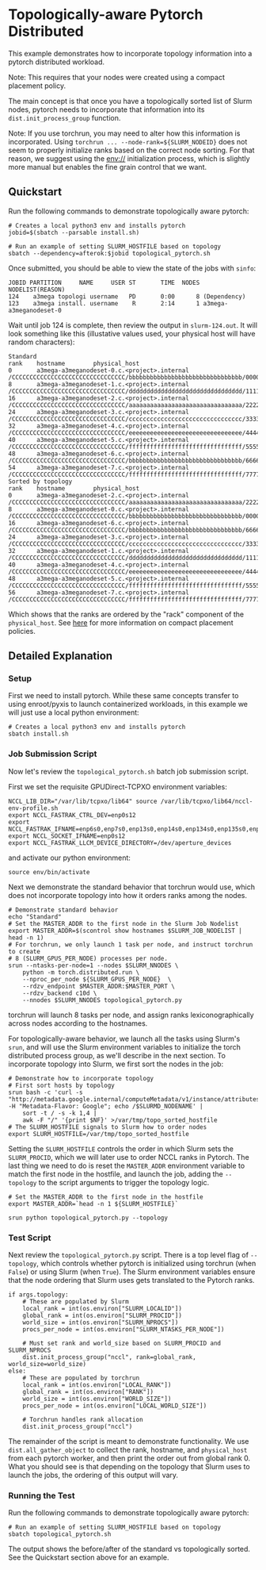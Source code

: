 # Topologically-aware Pytorch Distributed

This example demonstrates how to incorporate topology information into a
pytorch distributed workload.

Note: This requires that your nodes were created using a compact placement
policy.

The main concept is that once you have a topologically sorted list of Slurm
nodes, pytorch needs to incorporate that information into its
`dist.init_process_group` function.

Note: If you use torchrun, you may need to alter how this information is
incorporated. Using  `torchrun ... --node-rank=${SLURM_NODEID}` does not seem to
properly initialize ranks based on the correct node sorting.  For that reason,
we suggest using the
[env://](https://pytorch.org/docs/stable/distributed.html#environment-variable-initialization)
initialization process, which is slightly more manual but enables the fine grain
control that we want.

## Quickstart

Run the following commands to demonstrate topologically aware pytorch:

    # Creates a local python3 env and installs pytorch
    jobid=$(sbatch --parsable install.sh)

    # Run an example of setting SLURM_HOSTFILE based on topology
    sbatch --dependency=afterok:$jobid topological_pytorch.sh

Once submitted, you should be able to view the state of the jobs with `sinfo`:

    JOBID PARTITION     NAME     USER ST       TIME  NODES NODELIST(REASON)
    124    a3mega topologi username   PD       0:00      8 (Dependency)
    123    a3mega install. username    R       2:14      1 a3mega-a3meganodeset-0

Wait until job 124 is complete, then review the output in `slurm-124.out`.  It
will look something like this (illustative values used, your physical host will
have random characters):

    Standard
    rank    hostname        physical_host
    0       a3mega-a3meganodeset-0.c.<project>.internal      /CCCCCCCCCCCCCCCCCCCCCCCCCCCCCCCC/bbbbbbbbbbbbbbbbbbbbbbbbbbbbbbbb/00000000000000000000000000000000
    8       a3mega-a3meganodeset-1.c.<project>.internal      /CCCCCCCCCCCCCCCCCCCCCCCCCCCCCCCC/dddddddddddddddddddddddddddddddd/11111111111111111111111111111111
    16      a3mega-a3meganodeset-2.c.<project>.internal      /CCCCCCCCCCCCCCCCCCCCCCCCCCCCCCCC/aaaaaaaaaaaaaaaaaaaaaaaaaaaaaaaa/22222222222222222222222222222222
    24      a3mega-a3meganodeset-3.c.<project>.internal      /CCCCCCCCCCCCCCCCCCCCCCCCCCCCCCCC/cccccccccccccccccccccccccccccccc/33333333333333333333333333333333
    32      a3mega-a3meganodeset-4.c.<project>.internal      /CCCCCCCCCCCCCCCCCCCCCCCCCCCCCCCC/eeeeeeeeeeeeeeeeeeeeeeeeeeeeeeee/44444444444444444444444444444444
    40      a3mega-a3meganodeset-5.c.<project>.internal      /CCCCCCCCCCCCCCCCCCCCCCCCCCCCCCCC/ffffffffffffffffffffffffffffffff/55555555555555555555555555555555
    48      a3mega-a3meganodeset-6.c.<project>.internal      /CCCCCCCCCCCCCCCCCCCCCCCCCCCCCCCC/bbbbbbbbbbbbbbbbbbbbbbbbbbbbbbbb/66666666666666666666666666666666
    54      a3mega-a3meganodeset-7.c.<project>.internal      /CCCCCCCCCCCCCCCCCCCCCCCCCCCCCCCC/ffffffffffffffffffffffffffffffff/77777777777777777777777777777777
    Sorted by topology
    rank    hostname        physical_host
    0       a3mega-a3meganodeset-2.c.<project>.internal      /CCCCCCCCCCCCCCCCCCCCCCCCCCCCCCCC/aaaaaaaaaaaaaaaaaaaaaaaaaaaaaaaa/22222222222222222222222222222222
    8       a3mega-a3meganodeset-0.c.<project>.internal      /CCCCCCCCCCCCCCCCCCCCCCCCCCCCCCCC/bbbbbbbbbbbbbbbbbbbbbbbbbbbbbbbb/00000000000000000000000000000000
    16      a3mega-a3meganodeset-6.c.<project>.internal      /CCCCCCCCCCCCCCCCCCCCCCCCCCCCCCCC/bbbbbbbbbbbbbbbbbbbbbbbbbbbbbbbb/66666666666666666666666666666666
    24      a3mega-a3meganodeset-3.c.<project>.internal      /CCCCCCCCCCCCCCCCCCCCCCCCCCCCCCCC/cccccccccccccccccccccccccccccccc/33333333333333333333333333333333
    32      a3mega-a3meganodeset-1.c.<project>.internal      /CCCCCCCCCCCCCCCCCCCCCCCCCCCCCCCC/dddddddddddddddddddddddddddddddd/11111111111111111111111111111111
    40      a3mega-a3meganodeset-4.c.<project>.internal      /CCCCCCCCCCCCCCCCCCCCCCCCCCCCCCCC/eeeeeeeeeeeeeeeeeeeeeeeeeeeeeeee/44444444444444444444444444444444
    48      a3mega-a3meganodeset-5.c.<project>.internal      /CCCCCCCCCCCCCCCCCCCCCCCCCCCCCCCC/ffffffffffffffffffffffffffffffff/55555555555555555555555555555555
    56      a3mega-a3meganodeset-7.c.<project>.internal      /CCCCCCCCCCCCCCCCCCCCCCCCCCCCCCCC/ffffffffffffffffffffffffffffffff/77777777777777777777777777777777

Which shows that the ranks are ordered by the "rack" component of the `physical_host`.
See [here](https://cloud.google.com/compute/docs/instances/use-compact-placement-policies#verify-vm-location)
for more information on compact placement policies.

## Detailed Explanation

### Setup

First we need to install pytorch. While these same concepts transfer to using
enroot/pyxis to launch containerized workloads, in this example we will just
use a local python environment:

    # Creates a local python3 env and installs pytorch
    sbatch install.sh

### Job Submission Script
Now let's review the `topological_pytorch.sh` batch job submission script.

First we set the requisite GPUDirect-TCPXO environment variables:

    NCCL_LIB_DIR="/var/lib/tcpxo/lib64" source /var/lib/tcpxo/lib64/nccl-env-profile.sh
    export NCCL_FASTRAK_CTRL_DEV=enp0s12
    export NCCL_FASTRAK_IFNAME=enp6s0,enp7s0,enp13s0,enp14s0,enp134s0,enp135s0,enp141s0,enp142s0
    export NCCL_SOCKET_IFNAME=enp0s12
    export NCCL_FASTRAK_LLCM_DEVICE_DIRECTORY=/dev/aperture_devices

and activate our python environment:

    source env/bin/activate

Next we demonstrate the standard behavior that torchrun would use, which does
not incorporate topology into how it orders ranks among the nodes.

    # Demonstrate standard behavior
    echo "Standard"
    # Set the MASTER_ADDR to the first node in the Slurm Job Nodelist
    export MASTER_ADDR=$(scontrol show hostnames $SLURM_JOB_NODELIST | head -n 1)
    # For torchrun, we only launch 1 task per node, and instruct torchrun to create
    # 8 (SLURM_GPUS_PER_NODE) processes per node.
    srun --ntasks-per-node=1 --nodes $SLURM_NNODES \
        python -m torch.distributed.run \
        --nproc_per_node ${SLURM_GPUS_PER_NODE}  \
        --rdzv_endpoint $MASTER_ADDR:$MASTER_PORT \
        --rdzv_backend c10d \
        --nnodes $SLURM_NNODES topological_pytorch.py

torchrun will launch 8 tasks per node, and assign ranks lexiconographically
across nodes according to the hostnames.

For topologically-aware behavior, we launch all the tasks using Slurm's `srun`,
and will use the Slurm environment variables to initialize the torch distributed
process group, as we'll describe in the next section. To incorporate topology
into Slurm, we first sort the nodes in the job:

    # Demonstrate how to incorporate topology
    # First sort hosts by topology
    srun bash -c 'curl -s "http://metadata.google.internal/computeMetadata/v1/instance/attributes/physical_host" -H "Metadata-Flavor: Google"; echo /$SLURMD_NODENAME' |
        sort -t / -s -k 1,4 |
        awk -F "/" '{print $NF}' >/var/tmp/topo_sorted_hostfile
    # The SLURM_HOSTFILE signals to Slurm how to order nodes
    export SLURM_HOSTFILE=/var/tmp/topo_sorted_hostfile

Setting the `SLURM_HOSTFILE` controls the order in which Slurm sets the
`SLURM_PROCID`, which we will later use to order NCCL ranks in Pytorch.
The last thing we need to do is reset the `MASTER_ADDR` environment variable
to match the first node in the hostfile, and launch the job, adding the
`--topology` to the script arguments to trigger the topology logic.

    # Set the MASTER_ADDR to the first node in the hostfile
    export MASTER_ADDR=`head -n 1 ${SLURM_HOSTFILE}`

    srun python topological_pytorch.py --topology

### Test Script
Next review the `topological_pytorch.py` script. There is a top level flag of
`--topology`, which controls whether pytorch is initialized using torchrun (when
`False`) or using Slurm (when `True`). The Slurm environment variables ensure
that the node ordering that Slurm uses gets translated to the Pytorch ranks.

    if args.topology:
        # These are populated by Slurm
        local_rank = int(os.environ["SLURM_LOCALID"])
        global_rank = int(os.environ["SLURM_PROCID"])
        world_size = int(os.environ["SLURM_NPROCS"])
        procs_per_node = int(os.environ["SLURM_NTASKS_PER_NODE"])

        # Must set rank and world_size based on SLURM_PROCID and SLURM_NPROCS
        dist.init_process_group("nccl", rank=global_rank, world_size=world_size)
    else:
        # These are populated by torchrun
        local_rank = int(os.environ["LOCAL_RANK"])
        global_rank = int(os.environ["RANK"])
        world_size = int(os.environ["WORLD_SIZE"])
        procs_per_node = int(os.environ["LOCAL_WORLD_SIZE"])

        # Torchrun handles rank allocation
        dist.init_process_group("nccl")

The remainder of the script is meant to demonstrate functionality. We use
`dist.all_gather_object` to collect the rank, hostname, and `physical_host` from
each pytorch worker, and then print the order out from global rank 0.  What you
should see is that depending on the topology that Slurm uses to launch the jobs,
the ordering of this output will vary.

### Running the Test

Run the following commands to demonstrate topologically aware pytorch:

    # Run an example of setting SLURM_HOSTFILE based on topology
    sbatch topological_pytorch.sh

The output shows the before/after of the standard vs topologically sorted. See
the Quickstart section above for an example.
